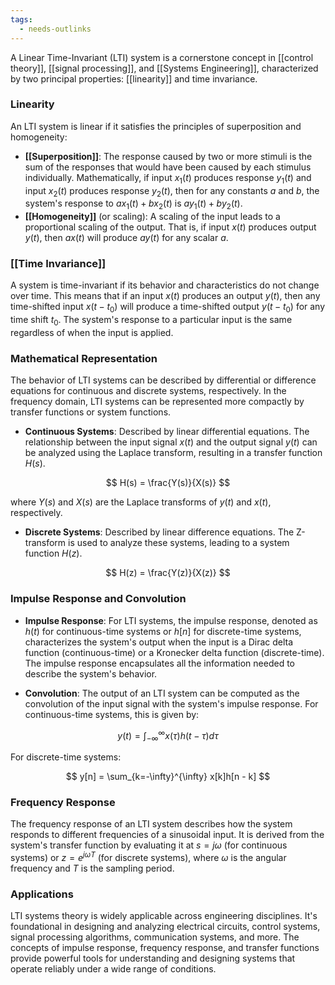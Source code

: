 ```yaml
---
tags:
  - needs-outlinks
---
```


A Linear Time-Invariant (LTI) system is a cornerstone concept in [[control theory]], [[signal processing]], and [[Systems Engineering]], characterized by two principal properties: [[linearity]] and time invariance.

### Linearity

An LTI system is linear if it satisfies the principles of superposition and homogeneity:

- **[[Superposition]]**: The response caused by two or more stimuli is the sum of the responses that would have been caused by each stimulus individually. Mathematically, if input $x_1(t)$ produces response $y_1(t)$ and input $x_2(t)$ produces response $y_2(t)$, then for any constants $a$ and $b$, the system's response to $a x_1(t) + b x_2(t)$ is $a y_1(t) + b y_2(t)$.
- **[[Homogeneity]]** (or scaling): A scaling of the input leads to a proportional scaling of the output. That is, if input $x(t)$ produces output $y(t)$, then $ax(t)$ will produce $ay(t)$ for any scalar $a$.

### [[Time Invariance]]

A system is time-invariant if its behavior and characteristics do not change over time. This means that if an input $x(t)$ produces an output $y(t)$, then any time-shifted input $x(t - t_0)$ will produce a time-shifted output $y(t - t_0)$ for any time shift $t_0$. The system's response to a particular input is the same regardless of when the input is applied.

### Mathematical Representation

The behavior of LTI systems can be described by differential or difference equations for continuous and discrete systems, respectively. In the frequency domain, LTI systems can be represented more compactly by transfer functions or system functions.

- **Continuous Systems**: Described by linear differential equations. The relationship between the input signal $x(t)$ and the output signal $y(t)$ can be analyzed using the Laplace transform, resulting in a transfer function $H(s)$.
  
$$
H(s) = \frac{Y(s)}{X(s)}
$$

where $Y(s)$ and $X(s)$ are the Laplace transforms of $y(t)$ and $x(t)$, respectively.

- **Discrete Systems**: Described by linear difference equations. The Z-transform is used to analyze these systems, leading to a system function $H(z)$.

$$
H(z) = \frac{Y(z)}{X(z)}
$$

### Impulse Response and Convolution

- **Impulse Response**: For LTI systems, the impulse response, denoted as $h(t)$ for continuous-time systems or $h[n]$ for discrete-time systems, characterizes the system's output when the input is a Dirac delta function (continuous-time) or a Kronecker delta function (discrete-time). The impulse response encapsulates all the information needed to describe the system's behavior.
  
- **Convolution**: The output of an LTI system can be computed as the convolution of the input signal with the system's impulse response. For continuous-time systems, this is given by:

$$
y(t) = \int_{-\infty}^{\infty} x(\tau)h(t - \tau)d\tau
$$

For discrete-time systems:

$$
y[n] = \sum_{k=-\infty}^{\infty} x[k]h[n - k]
$$

### Frequency Response

The frequency response of an LTI system describes how the system responds to different frequencies of a sinusoidal input. It is derived from the system's transfer function by evaluating it at $s = j\omega$ (for continuous systems) or $z = e^{j\omega T}$ (for discrete systems), where $\omega$ is the angular frequency and $T$ is the sampling period.

### Applications

LTI systems theory is widely applicable across engineering disciplines. It's foundational in designing and analyzing electrical circuits, control systems, signal processing algorithms, communication systems, and more. The concepts of impulse response, frequency response, and transfer functions provide powerful tools for understanding and designing systems that operate reliably under a wide range of conditions.